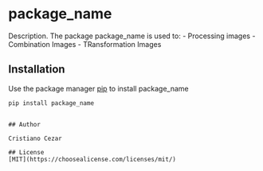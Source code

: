 # package_name

Description. 
The package package_name is used to:
	- Processing images
	- Combination Images
	- TRansformation Images

## Installation

Use the package manager [pip](https://pip.pypa.io/en/stable/) to install package_name

```bash
pip install package_name
```

```

## Author

Cristiano Cezar

## License
[MIT](https://choosealicense.com/licenses/mit/)